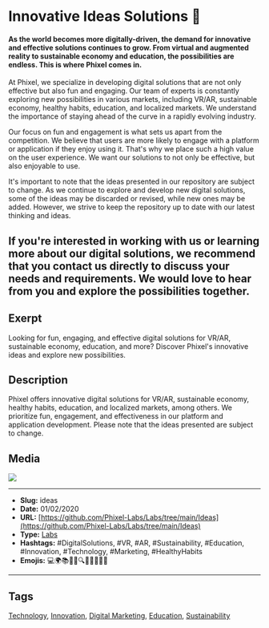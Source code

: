 # Innovative Ideas Solutions 🚀
#### As the world becomes more digitally-driven, the demand for innovative and effective solutions continues to grow. From virtual and augmented reality to sustainable economy and education, the possibilities are endless. This is where Phixel comes in.

At Phixel, we specialize in developing digital solutions that are not only effective but also fun and engaging. Our team of experts is constantly exploring new possibilities in various markets, including VR/AR, sustainable economy, healthy habits, education, and localized markets. We understand the importance of staying ahead of the curve in a rapidly evolving industry.

Our focus on fun and engagement is what sets us apart from the competition. We believe that users are more likely to engage with a platform or application if they enjoy using it. That's why we place such a high value on the user experience. We want our solutions to not only be effective, but also enjoyable to use.

It's important to note that the ideas presented in our repository are subject to change. As we continue to explore and develop new digital solutions, some of the ideas may be discarded or revised, while new ones may be added. However, we strive to keep the repository up to date with our latest thinking and ideas.

If you're interested in working with us or learning more about our digital solutions, we recommend that you contact us directly to discuss your needs and requirements. We would love to hear from you and explore the possibilities together.
------------
## Exerpt
Looking for fun, engaging, and effective digital solutions for VR/AR, sustainable economy, education, and more? Discover Phixel's innovative ideas and explore new possibilities.
## Description
Phixel offers innovative digital solutions for VR/AR, sustainable economy, healthy habits, education, and localized markets, among others. We prioritize fun, engagement, and effectiveness in our platform and application development. Please note that the ideas presented are subject to change.
## Media
<img src="media/f2706672/a">

------------
- **Slug:** ideas
- **Date:** 01/02/2020
- **URL:** [https://github.com/Phixel-Labs/Labs/tree/main/Ideas](https://github.com/Phixel-Labs/Labs/tree/main/Ideas)
- **Type:** [Labs](#labs)
- **Hashtags:** #DigitalSolutions, #VR, #AR, #Sustainability, #Education, #Innovation, #Technology, #Marketing, #HealthyHabits
- **Emojis:** 💻🌍📚🌱🚀🔍💡👨‍🏫🌞🌟

------------
## Tags
[Technology](#technology), [Innovation](#innovation), [Digital Marketing](#digital-marketing), [Education](#education), [Sustainability](#sustainability)
